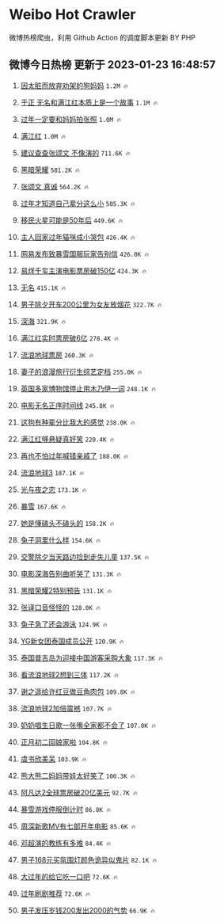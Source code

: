 # Weibo Hot Crawler 



微博热榜爬虫，利用 Github Action 的调度脚本更新 BY PHP 


## 微博今日热榜 更新于 2023-01-23 16:48:57 
1. [因太脏而放弃劝架的狗妈妈](https://s.weibo.com/weibo?q=%23%E5%9B%A0%E5%A4%AA%E8%84%8F%E8%80%8C%E6%94%BE%E5%BC%83%E5%8A%9D%E6%9E%B6%E7%9A%84%E7%8B%97%E5%A6%88%E5%A6%88%23&t=31&band_rank=1&Refer=top) `1.2M 🔥` 

1. [于正 无名和满江红本质上是一个故事](https://s.weibo.com/weibo?q=%E4%BA%8E%E6%AD%A3%20%E6%97%A0%E5%90%8D%E5%92%8C%E6%BB%A1%E6%B1%9F%E7%BA%A2%E6%9C%AC%E8%B4%A8%E4%B8%8A%E6%98%AF%E4%B8%80%E4%B8%AA%E6%95%85%E4%BA%8B&t=31&band_rank=2&Refer=top) `1.1M 🔥` 

1. [过年一定要和妈妈拍张照](https://s.weibo.com/weibo?q=%23%E8%BF%87%E5%B9%B4%E4%B8%80%E5%AE%9A%E8%A6%81%E5%92%8C%E5%A6%88%E5%A6%88%E6%8B%8D%E5%BC%A0%E7%85%A7%23&t=31&band_rank=3&Refer=top) `1.0M 🔥` 

1. [满江红](https://s.weibo.com/weibo?q=%E6%BB%A1%E6%B1%9F%E7%BA%A2&t=31&band_rank=4&Refer=top) `1.0M 🔥` 

1. [建议查查张颂文 不像演的](https://s.weibo.com/weibo?q=%E5%BB%BA%E8%AE%AE%E6%9F%A5%E6%9F%A5%E5%BC%A0%E9%A2%82%E6%96%87%20%E4%B8%8D%E5%83%8F%E6%BC%94%E7%9A%84&t=31&band_rank=5&Refer=top) `711.6K 🔥` 

1. [黑暗荣耀](https://s.weibo.com/weibo?q=%23%E9%BB%91%E6%9A%97%E8%8D%A3%E8%80%80%23&t=31&band_rank=6&Refer=top) `581.2K 🔥` 

1. [张颂文 真诚](https://s.weibo.com/weibo?q=%E5%BC%A0%E9%A2%82%E6%96%87%20%E7%9C%9F%E8%AF%9A&t=31&band_rank=7&Refer=top) `564.2K 🔥` 

1. [过年才知道自己辈分这么小](https://s.weibo.com/weibo?q=%23%E8%BF%87%E5%B9%B4%E6%89%8D%E7%9F%A5%E9%81%93%E8%87%AA%E5%B7%B1%E8%BE%88%E5%88%86%E8%BF%99%E4%B9%88%E5%B0%8F%23&t=31&band_rank=8&Refer=top) `505.3K 🔥` 

1. [移民火星可能是50年后](https://s.weibo.com/weibo?q=%23%E7%A7%BB%E6%B0%91%E7%81%AB%E6%98%9F%E5%8F%AF%E8%83%BD%E6%98%AF50%E5%B9%B4%E5%90%8E%23&t=31&band_rank=9&Refer=top) `449.6K 🔥` 

1. [主人回家过年猫咪成小哭包](https://s.weibo.com/weibo?q=%23%E4%B8%BB%E4%BA%BA%E5%9B%9E%E5%AE%B6%E8%BF%87%E5%B9%B4%E7%8C%AB%E5%92%AA%E6%88%90%E5%B0%8F%E5%93%AD%E5%8C%85%23&t=31&band_rank=10&Refer=top) `426.4K 🔥` 

1. [网易发布致暴雪国服玩家告别信](https://s.weibo.com/weibo?q=%23%E7%BD%91%E6%98%93%E5%8F%91%E5%B8%83%E8%87%B4%E6%9A%B4%E9%9B%AA%E5%9B%BD%E6%9C%8D%E7%8E%A9%E5%AE%B6%E5%91%8A%E5%88%AB%E4%BF%A1%23&t=31&band_rank=11&Refer=top) `426.0K 🔥` 

1. [易烊千玺主演电影票房破150亿](https://s.weibo.com/weibo?q=%23%E6%98%93%E7%83%8A%E5%8D%83%E7%8E%BA%E4%B8%BB%E6%BC%94%E7%94%B5%E5%BD%B1%E7%A5%A8%E6%88%BF%E7%A0%B4150%E4%BA%BF%23&t=31&band_rank=12&Refer=top) `424.3K 🔥` 

1. [无名](https://s.weibo.com/weibo?q=%E6%97%A0%E5%90%8D&t=31&band_rank=13&Refer=top) `415.1K 🔥` 

1. [男子除夕开车200公里为女友放烟花](https://s.weibo.com/weibo?q=%23%E7%94%B7%E5%AD%90%E9%99%A4%E5%A4%95%E5%BC%80%E8%BD%A6200%E5%85%AC%E9%87%8C%E4%B8%BA%E5%A5%B3%E5%8F%8B%E6%94%BE%E7%83%9F%E8%8A%B1%23&t=31&band_rank=14&Refer=top) `322.7K 🔥` 

1. [深海](https://s.weibo.com/weibo?q=%E6%B7%B1%E6%B5%B7&t=31&band_rank=15&Refer=top) `321.9K 🔥` 

1. [满江红实时票房破6亿](https://s.weibo.com/weibo?q=%23%E6%BB%A1%E6%B1%9F%E7%BA%A2%E5%AE%9E%E6%97%B6%E7%A5%A8%E6%88%BF%E7%A0%B46%E4%BA%BF%23&t=31&band_rank=16&Refer=top) `278.4K 🔥` 

1. [流浪地球票房](https://s.weibo.com/weibo?q=%E6%B5%81%E6%B5%AA%E5%9C%B0%E7%90%83%E7%A5%A8%E6%88%BF&t=31&band_rank=17&Refer=top) `260.3K 🔥` 

1. [妻子的浪漫旅行衍生综艺定档](https://s.weibo.com/weibo?q=%23%E5%A6%BB%E5%AD%90%E7%9A%84%E6%B5%AA%E6%BC%AB%E6%97%85%E8%A1%8C%E8%A1%8D%E7%94%9F%E7%BB%BC%E8%89%BA%E5%AE%9A%E6%A1%A3%23&t=31&band_rank=18&Refer=top) `255.0K 🔥` 

1. [英国多家博物馆停止用木乃伊一词](https://s.weibo.com/weibo?q=%23%E8%8B%B1%E5%9B%BD%E5%A4%9A%E5%AE%B6%E5%8D%9A%E7%89%A9%E9%A6%86%E5%81%9C%E6%AD%A2%E7%94%A8%E6%9C%A8%E4%B9%83%E4%BC%8A%E4%B8%80%E8%AF%8D%23&t=31&band_rank=19&Refer=top) `248.1K 🔥` 

1. [电影无名正序时间线](https://s.weibo.com/weibo?q=%23%E7%94%B5%E5%BD%B1%E6%97%A0%E5%90%8D%E6%AD%A3%E5%BA%8F%E6%97%B6%E9%97%B4%E7%BA%BF%23&t=31&band_rank=20&Refer=top) `245.8K 🔥` 

1. [这狗有种辈分比我大的感觉](https://s.weibo.com/weibo?q=%23%E8%BF%99%E7%8B%97%E6%9C%89%E7%A7%8D%E8%BE%88%E5%88%86%E6%AF%94%E6%88%91%E5%A4%A7%E7%9A%84%E6%84%9F%E8%A7%89%23&t=31&band_rank=21&Refer=top) `238.0K 🔥` 

1. [满江红够悬疑真好笑](https://s.weibo.com/weibo?q=%23%E6%BB%A1%E6%B1%9F%E7%BA%A2%E5%A4%9F%E6%82%AC%E7%96%91%E7%9C%9F%E5%A5%BD%E7%AC%91%23&t=31&band_rank=22&Refer=top) `220.4K 🔥` 

1. [再也不怕过年喊错亲戚了](https://s.weibo.com/weibo?q=%23%E5%86%8D%E4%B9%9F%E4%B8%8D%E6%80%95%E8%BF%87%E5%B9%B4%E5%96%8A%E9%94%99%E4%BA%B2%E6%88%9A%E4%BA%86%23&t=31&band_rank=23&Refer=top) `188.0K 🔥` 

1. [流浪地球3](https://s.weibo.com/weibo?q=%E6%B5%81%E6%B5%AA%E5%9C%B0%E7%90%833&t=31&band_rank=24&Refer=top) `187.1K 🔥` 

1. [光与夜之恋](https://s.weibo.com/weibo?q=%E5%85%89%E4%B8%8E%E5%A4%9C%E4%B9%8B%E6%81%8B&t=31&band_rank=25&Refer=top) `173.1K 🔥` 

1. [暴雪](https://s.weibo.com/weibo?q=%E6%9A%B4%E9%9B%AA&t=31&band_rank=26&Refer=top) `167.6K 🔥` 

1. [她是懂磕头不磕头的](https://s.weibo.com/weibo?q=%23%E5%A5%B9%E6%98%AF%E6%87%82%E7%A3%95%E5%A4%B4%E4%B8%8D%E7%A3%95%E5%A4%B4%E7%9A%84%23&t=31&band_rank=27&Refer=top) `158.2K 🔥` 

1. [兔子洞里什么样](https://s.weibo.com/weibo?q=%23%E5%85%94%E5%AD%90%E6%B4%9E%E9%87%8C%E4%BB%80%E4%B9%88%E6%A0%B7%23&t=31&band_rank=28&Refer=top) `154.6K 🔥` 

1. [交警除夕当天路边捡到走失儿童](https://s.weibo.com/weibo?q=%23%E4%BA%A4%E8%AD%A6%E9%99%A4%E5%A4%95%E5%BD%93%E5%A4%A9%E8%B7%AF%E8%BE%B9%E6%8D%A1%E5%88%B0%E8%B5%B0%E5%A4%B1%E5%84%BF%E7%AB%A5%23&t=31&band_rank=29&Refer=top) `137.5K 🔥` 

1. [电影深海告别曲听哭了](https://s.weibo.com/weibo?q=%23%E7%94%B5%E5%BD%B1%E6%B7%B1%E6%B5%B7%E5%91%8A%E5%88%AB%E6%9B%B2%E5%90%AC%E5%93%AD%E4%BA%86%23&t=31&band_rank=30&Refer=top) `131.3K 🔥` 

1. [黑暗荣耀2特别预告](https://s.weibo.com/weibo?q=%23%E9%BB%91%E6%9A%97%E8%8D%A3%E8%80%802%E7%89%B9%E5%88%AB%E9%A2%84%E5%91%8A%23&t=31&band_rank=31&Refer=top) `131.1K 🔥` 

1. [张译口音怪怪的](https://s.weibo.com/weibo?q=%E5%BC%A0%E8%AF%91%E5%8F%A3%E9%9F%B3%E6%80%AA%E6%80%AA%E7%9A%84&t=31&band_rank=32&Refer=top) `128.0K 🔥` 

1. [兔子急了还会游泳](https://s.weibo.com/weibo?q=%23%E5%85%94%E5%AD%90%E6%80%A5%E4%BA%86%E8%BF%98%E4%BC%9A%E6%B8%B8%E6%B3%B3%23&t=31&band_rank=33&Refer=top) `124.9K 🔥` 

1. [YG新女团泰国成员公开](https://s.weibo.com/weibo?q=%23YG%E6%96%B0%E5%A5%B3%E5%9B%A2%E6%B3%B0%E5%9B%BD%E6%88%90%E5%91%98%E5%85%AC%E5%BC%80%23&t=31&band_rank=34&Refer=top) `120.9K 🔥` 

1. [泰国普吉岛为迎接中国游客采购大象](https://s.weibo.com/weibo?q=%23%E6%B3%B0%E5%9B%BD%E6%99%AE%E5%90%89%E5%B2%9B%E4%B8%BA%E8%BF%8E%E6%8E%A5%E4%B8%AD%E5%9B%BD%E6%B8%B8%E5%AE%A2%E9%87%87%E8%B4%AD%E5%A4%A7%E8%B1%A1%23&t=31&band_rank=35&Refer=top) `117.3K 🔥` 

1. [看流浪地球2想到三体](https://s.weibo.com/weibo?q=%23%E7%9C%8B%E6%B5%81%E6%B5%AA%E5%9C%B0%E7%90%832%E6%83%B3%E5%88%B0%E4%B8%89%E4%BD%93%23&t=31&band_rank=36&Refer=top) `117.2K 🔥` 

1. [谢之遥给许红豆做豆角肉包](https://s.weibo.com/weibo?q=%23%E8%B0%A2%E4%B9%8B%E9%81%A5%E7%BB%99%E8%AE%B8%E7%BA%A2%E8%B1%86%E5%81%9A%E8%B1%86%E8%A7%92%E8%82%89%E5%8C%85%23&t=31&band_rank=37&Refer=top) `109.8K 🔥` 

1. [流浪地球2加倍震撼](https://s.weibo.com/weibo?q=%23%E6%B5%81%E6%B5%AA%E5%9C%B0%E7%90%832%E5%8A%A0%E5%80%8D%E9%9C%87%E6%92%BC%23&t=31&band_rank=38&Refer=top) `107.7K 🔥` 

1. [奶奶唱生日歌一张嘴全家都不会了](https://s.weibo.com/weibo?q=%23%E5%A5%B6%E5%A5%B6%E5%94%B1%E7%94%9F%E6%97%A5%E6%AD%8C%E4%B8%80%E5%BC%A0%E5%98%B4%E5%85%A8%E5%AE%B6%E9%83%BD%E4%B8%8D%E4%BC%9A%E4%BA%86%23&t=31&band_rank=39&Refer=top) `107.0K 🔥` 

1. [正月初二回娘家啦](https://s.weibo.com/weibo?q=%23%E6%AD%A3%E6%9C%88%E5%88%9D%E4%BA%8C%E5%9B%9E%E5%A8%98%E5%AE%B6%E5%95%A6%23&t=31&band_rank=40&Refer=top) `104.8K 🔥` 

1. [虞书欣美呆](https://s.weibo.com/weibo?q=%23%E8%99%9E%E4%B9%A6%E6%AC%A3%E7%BE%8E%E5%91%86%23&t=31&band_rank=41&Refer=top) `103.9K 🔥` 

1. [熊大熊二妈妈带娃太好笑了](https://s.weibo.com/weibo?q=%23%E7%86%8A%E5%A4%A7%E7%86%8A%E4%BA%8C%E5%A6%88%E5%A6%88%E5%B8%A6%E5%A8%83%E5%A4%AA%E5%A5%BD%E7%AC%91%E4%BA%86%23&t=31&band_rank=42&Refer=top) `100.3K 🔥` 

1. [阿凡达2全球票房破20亿美元](https://s.weibo.com/weibo?q=%23%E9%98%BF%E5%87%A1%E8%BE%BE2%E5%85%A8%E7%90%83%E7%A5%A8%E6%88%BF%E7%A0%B420%E4%BA%BF%E7%BE%8E%E5%85%83%23&t=31&band_rank=43&Refer=top) `92.7K 🔥` 

1. [暴雪游戏停服倒计时](https://s.weibo.com/weibo?q=%23%E6%9A%B4%E9%9B%AA%E6%B8%B8%E6%88%8F%E5%81%9C%E6%9C%8D%E5%80%92%E8%AE%A1%E6%97%B6%23&t=31&band_rank=44&Refer=top) `86.8K 🔥` 

1. [周深新歌MV有七部开年电影](https://s.weibo.com/weibo?q=%23%E5%91%A8%E6%B7%B1%E6%96%B0%E6%AD%8CMV%E6%9C%89%E4%B8%83%E9%83%A8%E5%BC%80%E5%B9%B4%E7%94%B5%E5%BD%B1%23&t=31&band_rank=45&Refer=top) `85.6K 🔥` 

1. [邓超演的教练有多难](https://s.weibo.com/weibo?q=%23%E9%82%93%E8%B6%85%E6%BC%94%E7%9A%84%E6%95%99%E7%BB%83%E6%9C%89%E5%A4%9A%E9%9A%BE%23&t=31&band_rank=46&Refer=top) `84.4K 🔥` 

1. [男子168元买氛围灯颜色诡异似鬼片](https://s.weibo.com/weibo?q=%23%E7%94%B7%E5%AD%90168%E5%85%83%E4%B9%B0%E6%B0%9B%E5%9B%B4%E7%81%AF%E9%A2%9C%E8%89%B2%E8%AF%A1%E5%BC%82%E4%BC%BC%E9%AC%BC%E7%89%87%23&t=31&band_rank=47&Refer=top) `82.1K 🔥` 

1. [大过年的给它吃一口吧](https://s.weibo.com/weibo?q=%23%E5%A4%A7%E8%BF%87%E5%B9%B4%E7%9A%84%E7%BB%99%E5%AE%83%E5%90%83%E4%B8%80%E5%8F%A3%E5%90%A7%23&t=31&band_rank=48&Refer=top) `72.6K 🔥` 

1. [过年刷剧推荐](https://s.weibo.com/weibo?q=%23%E8%BF%87%E5%B9%B4%E5%88%B7%E5%89%A7%E6%8E%A8%E8%8D%90%23&t=31&band_rank=49&Refer=top) `72.6K 🔥` 

1. [男子发压岁钱200发出2000的气势](https://s.weibo.com/weibo?q=%23%E7%94%B7%E5%AD%90%E5%8F%91%E5%8E%8B%E5%B2%81%E9%92%B1200%E5%8F%91%E5%87%BA2000%E7%9A%84%E6%B0%94%E5%8A%BF%23&t=31&band_rank=50&Refer=top) `66.9K 🔥` 

